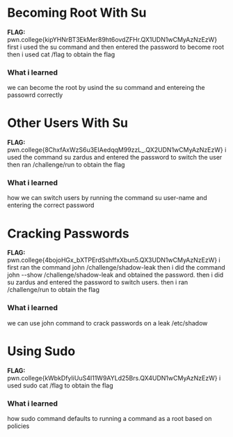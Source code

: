 # Becoming Root With Su 

**FLAG:** pwn.college{kipYHNrBT3EkMer89ht6ovdZFHr.QX1UDN1wCMyAzNzEzW}
first i used the su command and then entered the password to become root then i used cat /flag to obtain the flag

### What i learned
we can become the root by usind the su command and entereing the passowrd correctly

# Other Users With Su 

**FLAG:** pwn.college{8ChxfAxWzS6u3EIAedqqM99zzL_.QX2UDN1wCMyAzNzEzW}
i used the command su zardus and entered the password to switch the user then ran /challenge/run to obtain the flag 

### What i learned 
how we can switch users by running the command su user-name and entering the correct password

# Cracking Passwords 

**FLAG:** pwn.college{4bojoHGx_bXTPErdSshffxXbun5.QX3UDN1wCMyAzNzEzW}
i first ran the command john /challenge/shadow-leak then i did the command john --show /challenge/shadow-leak and obtained the password. then i did su zardus and entered the password to switch users. then i ran /challenge/run to obtain the flag 

### What i learned 
we can use john command to crack passwords on a leak /etc/shadow 

# Using Sudo 

**FLAG:** pwn.college{kWbkDfyIiUuS4I11W9AYLd25Brs.QX4UDN1wCMyAzNzEzW}
i used sudo cat /flag to obtain the flag

### What i learned 
how sudo command defaults to running a command as a root based on policies
